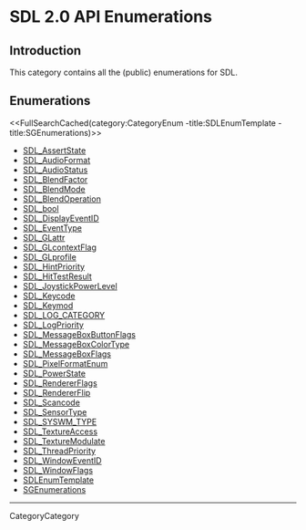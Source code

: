 

# SDL 2.0 API Enumerations


## Introduction

This category contains all the (public) enumerations for SDL.

## Enumerations

<<FullSearchCached(category:CategoryEnum -title:SDLEnumTemplate -title:SGEnumerations)>>

<!-- BEGIN CATEGORY LIST -->
- [SDL_AssertState](SDL_AssertState)
- [SDL_AudioFormat](SDL_AudioFormat)
- [SDL_AudioStatus](SDL_AudioStatus)
- [SDL_BlendFactor](SDL_BlendFactor)
- [SDL_BlendMode](SDL_BlendMode)
- [SDL_BlendOperation](SDL_BlendOperation)
- [SDL_bool](SDL_bool)
- [SDL_DisplayEventID](SDL_DisplayEventID)
- [SDL_EventType](SDL_EventType)
- [SDL_GLattr](SDL_GLattr)
- [SDL_GLcontextFlag](SDL_GLcontextFlag)
- [SDL_GLprofile](SDL_GLprofile)
- [SDL_HintPriority](SDL_HintPriority)
- [SDL_HitTestResult](SDL_HitTestResult)
- [SDL_JoystickPowerLevel](SDL_JoystickPowerLevel)
- [SDL_Keycode](SDL_Keycode)
- [SDL_Keymod](SDL_Keymod)
- [SDL_LOG_CATEGORY](SDL_LOG_CATEGORY)
- [SDL_LogPriority](SDL_LogPriority)
- [SDL_MessageBoxButtonFlags](SDL_MessageBoxButtonFlags)
- [SDL_MessageBoxColorType](SDL_MessageBoxColorType)
- [SDL_MessageBoxFlags](SDL_MessageBoxFlags)
- [SDL_PixelFormatEnum](SDL_PixelFormatEnum)
- [SDL_PowerState](SDL_PowerState)
- [SDL_RendererFlags](SDL_RendererFlags)
- [SDL_RendererFlip](SDL_RendererFlip)
- [SDL_Scancode](SDL_Scancode)
- [SDL_SensorType](SDL_SensorType)
- [SDL_SYSWM_TYPE](SDL_SYSWM_TYPE)
- [SDL_TextureAccess](SDL_TextureAccess)
- [SDL_TextureModulate](SDL_TextureModulate)
- [SDL_ThreadPriority](SDL_ThreadPriority)
- [SDL_WindowEventID](SDL_WindowEventID)
- [SDL_WindowFlags](SDL_WindowFlags)
- [SDLEnumTemplate](SDLEnumTemplate)
- [SGEnumerations](SGEnumerations)
<!-- END CATEGORY LIST -->
----
CategoryCategory
